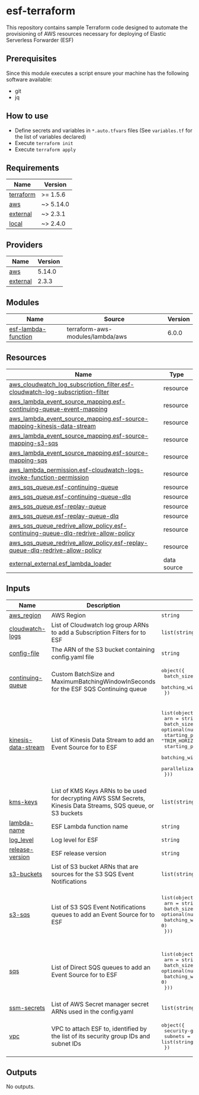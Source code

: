 # esf-terraform

This repository contains sample Terraform code designed to automate the provisioning of AWS resources necessary for deploying of Elastic Serverless Forwarder (ESF)

## Prerequisites

Since this module executes a script ensure your machine has the following software available:

* git
* jq

## How to use

* Define secrets and variables in `*.auto.tfvars` files (See `variables.tf` for the list of variables declared)
* Execute `terraform init`
* Execute `terraform apply`

<!-- BEGIN_TF_DOCS -->
## Requirements

| Name | Version |
|------|---------|
| <a name="requirement_terraform"></a> [terraform](#requirement\_terraform) | >= 1.5.6 |
| <a name="requirement_aws"></a> [aws](#requirement\_aws) | ~> 5.14.0 |
| <a name="requirement_external"></a> [external](#requirement\_external) | ~> 2.3.1 |
| <a name="requirement_local"></a> [local](#requirement\_local) | ~> 2.4.0 |

## Providers

| Name | Version |
|------|---------|
| <a name="provider_aws"></a> [aws](#provider\_aws) | 5.14.0 |
| <a name="provider_external"></a> [external](#provider\_external) | 2.3.3 |

## Modules

| Name | Source | Version |
|------|--------|---------|
| <a name="module_esf-lambda-function"></a> [esf-lambda-function](#module\_esf-lambda-function) | terraform-aws-modules/lambda/aws | 6.0.0 |

## Resources

| Name | Type |
|------|------|
| [aws_cloudwatch_log_subscription_filter.esf-cloudwatch-log-subscription-filter](https://registry.terraform.io/providers/hashicorp/aws/latest/docs/resources/cloudwatch_log_subscription_filter) | resource |
| [aws_lambda_event_source_mapping.esf-continuing-queue-event-mapping](https://registry.terraform.io/providers/hashicorp/aws/latest/docs/resources/lambda_event_source_mapping) | resource |
| [aws_lambda_event_source_mapping.esf-source-mapping-kinesis-data-stream](https://registry.terraform.io/providers/hashicorp/aws/latest/docs/resources/lambda_event_source_mapping) | resource |
| [aws_lambda_event_source_mapping.esf-source-mapping-s3-sqs](https://registry.terraform.io/providers/hashicorp/aws/latest/docs/resources/lambda_event_source_mapping) | resource |
| [aws_lambda_event_source_mapping.esf-source-mapping-sqs](https://registry.terraform.io/providers/hashicorp/aws/latest/docs/resources/lambda_event_source_mapping) | resource |
| [aws_lambda_permission.esf-cloudwatch-logs-invoke-function-permission](https://registry.terraform.io/providers/hashicorp/aws/latest/docs/resources/lambda_permission) | resource |
| [aws_sqs_queue.esf-continuing-queue](https://registry.terraform.io/providers/hashicorp/aws/latest/docs/resources/sqs_queue) | resource |
| [aws_sqs_queue.esf-continuing-queue-dlq](https://registry.terraform.io/providers/hashicorp/aws/latest/docs/resources/sqs_queue) | resource |
| [aws_sqs_queue.esf-replay-queue](https://registry.terraform.io/providers/hashicorp/aws/latest/docs/resources/sqs_queue) | resource |
| [aws_sqs_queue.esf-replay-queue-dlq](https://registry.terraform.io/providers/hashicorp/aws/latest/docs/resources/sqs_queue) | resource |
| [aws_sqs_queue_redrive_allow_policy.esf-continuing-queue-dlq-redrive-allow-policy](https://registry.terraform.io/providers/hashicorp/aws/latest/docs/resources/sqs_queue_redrive_allow_policy) | resource |
| [aws_sqs_queue_redrive_allow_policy.esf-replay-queue-dlq-redrive-allow-policy](https://registry.terraform.io/providers/hashicorp/aws/latest/docs/resources/sqs_queue_redrive_allow_policy) | resource |
| [external_external.esf_lambda_loader](https://registry.terraform.io/providers/hashicorp/external/latest/docs/data-sources/external) | data source |

## Inputs

| Name | Description                                                                                                     | Type | Default | Required |
|------|-----------------------------------------------------------------------------------------------------------------|------|---------|:--------:|
| <a name="input_aws_region"></a> [aws\_region](#input\_aws\_region) | AWS Region                                                                                                      | `string` | n/a | yes |
| <a name="input_cloudwatch-logs"></a> [cloudwatch-logs](#input\_cloudwatch-logs) | List of Cloudwatch log group ARNs to add a Subscription Filters for to ESF   | `list(string)` | `[]` | no |
| <a name="input_config-file"></a> [config-file](#input\_config-file) | The ARN of the S3 bucket containing config.yaml file                                                            | `string` | n/a | yes |
| <a name="input_continuing-queue"></a> [continuing-queue](#input\_continuing-queue) | Custom BatchSize and MaximumBatchingWindowInSeconds for the ESF SQS Continuing queue                            | <pre>object({<br>    batch_size = optional(number, 10)<br>    batching_window_in_second = optional(number, 0)<br>  })</pre> | <pre>{<br>  "batch_size": 10,<br>  "batching_window_in_second": 0<br>}</pre> | no |
| <a name="input_kinesis-data-stream"></a> [kinesis-data-stream](#input\_kinesis-data-stream) | List of Kinesis Data Stream to add an Event Source for to ESF                                                   | <pre>list(object({<br>    arn = string<br>    batch_size = optional(number, 10)<br>    starting_position = optional(string, "TRIM_HORIZON")<br>    starting_position_timestamp = optional(number)<br>    batching_window_in_second = optional(number, 0)<br>    parallelization_factor = optional(number, 1)<br>  }))</pre> | <pre>[<br>  {<br>    "arn": "",<br>    "batch_size": 10,<br>    "batching_window_in_second": 0,<br>    "parallelization_factor": 1,<br>    "starting_position": "TRIM_HORIZON",<br>    "starting_position_timestamp": null<br>  }<br>]</pre> | no |
| <a name="input_kms-keys"></a> [kms-keys](#input\_kms-keys) | List of KMS Keys ARNs to be used for decrypting AWS SSM Secrets, Kinesis Data Streams, SQS queue, or S3 buckets | `list(string)` | `[]` | no |
| <a name="input_lambda-name"></a> [lambda-name](#input\_lambda-name) | ESF Lambda function name                                                                                        | `string` | n/a | yes |
| <a name="input_log_level"></a> [log\_level](#input\_log\_level) | Log level for ESF                                                                                               | `string` | `"INFO"` | no |
| <a name="input_release-version"></a> [release-version](#input\_release-version) | ESF release version                                                                                             | `string` | 1.13.0 | yes |
| <a name="input_s3-buckets"></a> [s3-buckets](#input\_s3-buckets) | List of S3 bucket ARNs that are sources for the S3 SQS Event Notifications                                      | `list(string)` | `[]` | no |
| <a name="input_s3-sqs"></a> [s3-sqs](#input\_s3-sqs) | List of S3 SQS Event Notifications queues to add an Event Source for to ESF                                     | <pre>list(object({<br>    arn = string<br>    batch_size = optional(number, 10)<br>    batching_window_in_second = optional(number, 0)<br>  }))</pre> | <pre>[<br>  {<br>    "arn": "",<br>    "batch_size": 10,<br>    "batching_window_in_second": 0<br>  }<br>]</pre> | no |
| <a name="input_sqs"></a> [sqs](#input\_sqs) | List of Direct SQS queues to add an Event Source for to ESF                                                     | <pre>list(object({<br>    arn = string<br>    batch_size = optional(number, 10)<br>    batching_window_in_second = optional(number, 0)<br>  }))</pre> | <pre>[<br>  {<br>    "arn": "",<br>    "batch_size": 10,<br>    "batching_window_in_second": 0<br>  }<br>]</pre> | no |
| <a name="input_ssm-secrets"></a> [ssm-secrets](#input\_ssm-secrets) | List of AWS Secret manager secret ARNs used in the config.yaml                                                  | `list(string)` | `[]` | no |
| <a name="input_vpc"></a> [vpc](#input\_vpc) | VPC to attach ESF to, identified by the list of its security group IDs and subnet IDs                           | <pre>object({<br>    security-groups = list(string)<br>    subnets = list(string)<br>  })</pre> | <pre>{<br>  "security-groups": [],<br>  "subnets": []<br>}</pre> | no |

## Outputs

No outputs.
<!-- END_TF_DOCS -->